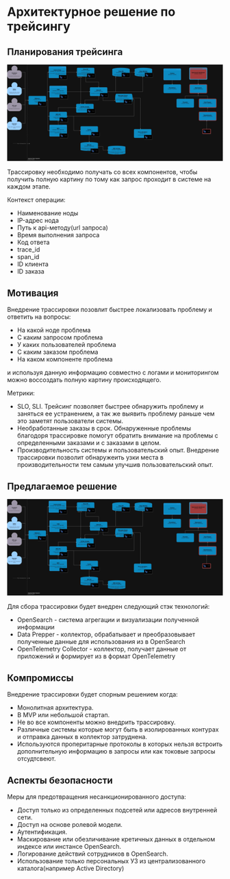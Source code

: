 # Архитектурное решение по трейсингу

## Планирования трейсинга

![Future](./trace-component.jpg)

Трассировку необходимо получать со всех компонентов, чтобы получить полную картину по тому как запрос проходит в системе на каждом этапе.

Контекст операции:
- Наименование ноды
- IP-адрес нода
- Путь к api-методу(url запроса)
- Время выполнения запроса
- Код ответа
- trace_id
- span_id
- ID клиента
- ID заказа

## Мотивация

Внедрение трассировки позовлит быстрее локализовать проблему и ответить на вопросы:

- На какой ноде проблема
- С каким запросом проблема
- У каких пользователей проблема
- С каким заказом проблема
- На каком компоненте проблема

и используя данную информацию совместно с логами и мониторингом можно воссоздать полную картину происходящего.

Метрики:
- SLO, SLI. Трейсинг позволяет быстрее обнаружить проблему и заняться ее устранением, а так же выявить проблему раньше чем это заметят пользователи системы.
- Необработанные заказы в срок. Обнаруженные проблемы благодоря трассировке помогут обратить внимание на проблемы с определенными заказами и с заказами в целом.
- Производительность системы и пользовательский опыт. Внедрение трассировки позволит обнаружеить узки места в производительности тем самым улучшив пользовательский опыт.

## Предлагаемое решение

![Future](./trace-component.jpg)

Для сбора трассировки будет внедрен следующий стэк технологий:
 - OpenSearch - система агрегации и визуализации полученной информации
 - Data Prepper - коллектор, обрабатывает и преобразовывает полученные данные для использования из в OpenSearch
 - OpenTelemetry Collector - коллектор, получает данные от приложений и формирует из в формат OpenTelemetry

## Компромиссы

Внедрение трассировки будет спорным решением когда:
- Монолитная архитектура.
- В MVP или небольшой стартап.
- Не во все компоненты можно внедрить трассировку.
- Различные системы которые могут быть в изолированных контурах и отправка данных в коллектор затруднена.
- Используются проперитарные протоколы в которых нельзя встроить дополнительную информацию в запросы или как токовые запросы отсудтсвеют.

## Аспекты безопасности

Меры для предотвращения несанкционированного доступа:
- Доступ только из определенных подсетей или адресов внутренней сети.
- Доступ на основе ролевой модели.
- Аутентификация.
- Маскирование или обезличивание кретичных данных в отдельном индексе или инстансе OpenSearch.
- Логирование действий сотрудников в OpenSearch.
- Использование только персональных УЗ из централизованного каталога(например Active Directory)